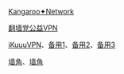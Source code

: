 [Kangaroo✦Network](https://kan.gar.ooo/)

[翻墙党公益VPN](https://jc.fanqiangdang.com/)

[iKuuuVPN](https://ikuuu.cc/)、[备用1](https://ikuuu.live/)、[备用2](https://ikuuu.co/)、[备用3](https://ikuuu.ltd/)

[墙角](https://xn--nos885i.com/)、[墙角](https://墙角.com/)
